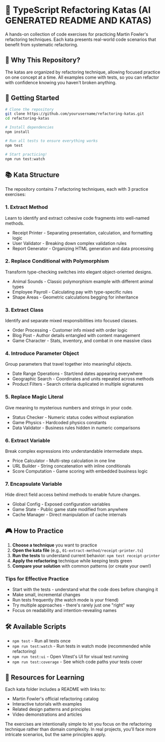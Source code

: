 # 🔧 TypeScript Refactoring Katas (AI GENERATED README AND KATAS)

A hands-on collection of code exercises for practicing Martin Fowler's refactoring techniques. Each kata presents real-world code scenarios that benefit from systematic refactoring.

## 🎯 Why This Repository?

The katas are organized by refactoring technique, allowing focused practice on one concept at a time. All examples come with tests, so you can refactor with confidence knowing you haven't broken anything.

## 🚀 Getting Started

```bash
# Clone the repository
git clone https://github.com/yourusername/refactoring-katas.git
cd refactoring-katas

# Install dependencies
npm install

# Run all tests to ensure everything works
npm test

# Start practicing!
npm run test:watch
```

## 📚 Kata Structure

The repository contains 7 refactoring techniques, each with 3 practice exercises:

### 1. **Extract Method**

Learn to identify and extract cohesive code fragments into well-named methods.

- Receipt Printer - Separating presentation, calculation, and formatting logic
- User Validator - Breaking down complex validation rules
- Report Generator - Organizing HTML generation and data processing

### 2. **Replace Conditional with Polymorphism**

Transform type-checking switches into elegant object-oriented designs.

- Animal Sounds - Classic polymorphism example with different animal types
- Employee Payroll - Calculating pay with type-specific rules
- Shape Areas - Geometric calculations begging for inheritance

### 3. **Extract Class**

Identify and separate mixed responsibilities into focused classes.

- Order Processing - Customer info mixed with order logic
- Blog Post - Author details entangled with content management
- Game Character - Stats, inventory, and combat in one massive class

### 4. **Introduce Parameter Object**

Group parameters that travel together into meaningful objects.

- Date Range Operations - Start/end dates appearing everywhere
- Geographic Search - Coordinates and units repeated across methods
- Product Filters - Search criteria duplicated in multiple signatures

### 5. **Replace Magic Literal**

Give meaning to mysterious numbers and strings in your code.

- Status Checker - Numeric status codes without explanation
- Game Physics - Hardcoded physics constants
- Data Validator - Business rules hidden in numeric comparisons

### 6. **Extract Variable**

Break complex expressions into understandable intermediate steps.

- Price Calculator - Multi-step calculation in one line
- URL Builder - String concatenation with inline conditionals
- Score Computation - Game scoring with embedded business logic

### 7. **Encapsulate Variable**

Hide direct field access behind methods to enable future changes.

- Global Config - Exposed configuration variables
- Game State - Public game state modified from anywhere
- Cache Manager - Direct manipulation of cache internals

## 🎮 How to Practice

1. **Choose a technique** you want to practice
2. **Open the kata file** (e.g., `01-extract-method/receipt-printer.ts`)
3. **Run the tests** to understand current behavior: `npm test receipt-printer`
4. **Apply the refactoring** technique while keeping tests green
5. **Compare your solution** with common patterns (or create your own!)

### Tips for Effective Practice

- Start with the tests - understand what the code does before changing it
- Make small, incremental changes
- Run tests frequently (the watch mode is your friend)
- Try multiple approaches - there's rarely just one "right" way
- Focus on readability and intention-revealing names

## 🛠️ Available Scripts

- `npm test` - Run all tests once
- `npm run test:watch` - Run tests in watch mode (recommended while refactoring)
- `npm run test:ui` - Open Vitest's UI for visual test running
- `npm run test:coverage` - See which code paths your tests cover

## 📖 Resources for Learning

Each kata folder includes a README with links to:

- Martin Fowler's official refactoring catalog
- Interactive tutorials with examples
- Related design patterns and principles
- Video demonstrations and articles

The exercises are intentionally simple to let you focus on the refactoring technique rather than domain complexity. In real projects, you'll face more intricate scenarios, but the same principles apply.
